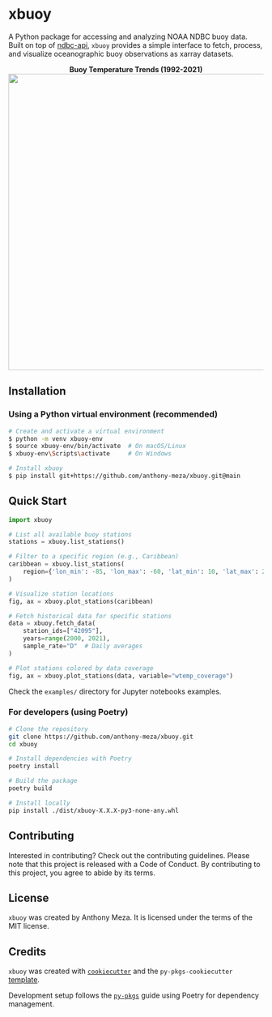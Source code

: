 # xbuoy

A Python package for accessing and analyzing NOAA NDBC buoy data. Built on top of [ndbc-api](https://github.com/CDJellen/ndbc-api), `xbuoy` provides a simple interface to fetch, process, and visualize oceanographic buoy observations as xarray datasets.

<p align="center">
  <strong>Buoy Temperature Trends (1992-2021) </strong><br>
  <img width="585" src="https://github.com/user-attachments/assets/9a64a9b2-21a4-48b6-8452-36e5807dcc2f">
</p>

## Installation

### Using a Python virtual environment (recommended)

```bash
# Create and activate a virtual environment
$ python -m venv xbuoy-env
$ source xbuoy-env/bin/activate  # On macOS/Linux
$ xbuoy-env\Scripts\activate     # On Windows

# Install xbuoy
$ pip install git+https://github.com/anthony-meza/xbuoy.git@main
```

## Quick Start

```python
import xbuoy

# List all available buoy stations
stations = xbuoy.list_stations()

# Filter to a specific region (e.g., Caribbean)
caribbean = xbuoy.list_stations(
    region={'lon_min': -85, 'lon_max': -60, 'lat_min': 10, 'lat_max': 25}
)

# Visualize station locations
fig, ax = xbuoy.plot_stations(caribbean)

# Fetch historical data for specific stations
data = xbuoy.fetch_data(
    station_ids=["42095"],
    years=range(2000, 2021),
    sample_rate="D"  # Daily averages
)

# Plot stations colored by data coverage
fig, ax = xbuoy.plot_stations(data, variable="wtemp_coverage")
```
Check the `examples/` directory for Jupyter notebooks examples. 


### For developers (using Poetry)

```bash
# Clone the repository
git clone https://github.com/anthony-meza/xbuoy.git
cd xbuoy

# Install dependencies with Poetry
poetry install

# Build the package
poetry build

# Install locally
pip install ./dist/xbuoy-X.X.X-py3-none-any.whl
```

## Contributing

Interested in contributing? Check out the contributing guidelines. Please note that this project is released with a Code of Conduct. By contributing to this project, you agree to abide by its terms.

## License

`xbuoy` was created by Anthony Meza. It is licensed under the terms of the MIT license.

## Credits

`xbuoy` was created with [`cookiecutter`](https://cookiecutter.readthedocs.io/en/latest/) and the `py-pkgs-cookiecutter` [template](https://github.com/py-pkgs/py-pkgs-cookiecutter).

Development setup follows the [`py-pkgs`](https://py-pkgs.org/03-how-to-package-a-python.html) guide using Poetry for dependency management.
